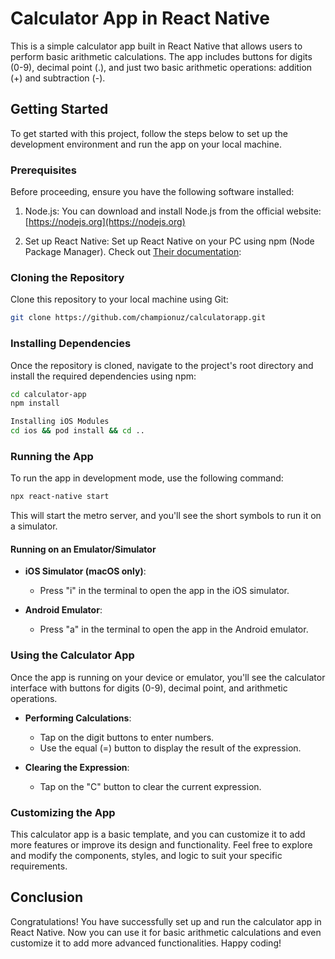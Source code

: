 # Calculator App in React Native

This is a simple calculator app built in React Native that allows users to perform basic arithmetic calculations. The app includes buttons for digits (0-9), decimal point (.), and just two basic arithmetic operations: addition (+) and subtraction (-).

## Getting Started

To get started with this project, follow the steps below to set up the development environment and run the app on your local machine.

### Prerequisites

Before proceeding, ensure you have the following software installed:

1. Node.js: You can download and install Node.js from the official website: [https://nodejs.org](https://nodejs.org)

2. Set up React Native: Set up React Native on your PC using npm (Node Package Manager). Check out [Their documentation](https://nodejs.org):

### Cloning the Repository

Clone this repository to your local machine using Git:

```bash
git clone https://github.com/championuz/calculatorapp.git
```

### Installing Dependencies

Once the repository is cloned, navigate to the project's root directory and install the required dependencies using npm:

```bash
cd calculator-app
npm install

Installing iOS Modules
cd ios && pod install && cd ..
```

### Running the App

To run the app in development mode, use the following command:

```bash
npx react-native start
```

This will start the metro server, and you'll see the short symbols to run it on a simulator.

#### Running on an Emulator/Simulator

- **iOS Simulator (macOS only)**:
  - Press "i" in the terminal to open the app in the iOS simulator.

- **Android Emulator**:
  - Press "a" in the terminal to open the app in the Android emulator.

### Using the Calculator App

Once the app is running on your device or emulator, you'll see the calculator interface with buttons for digits (0-9), decimal point, and arithmetic operations.

- **Performing Calculations**:
  - Tap on the digit buttons to enter numbers.
  - Use the equal (=) button to display the result of the expression.

- **Clearing the Expression**:
  - Tap on the "C" button to clear the current expression.

### Customizing the App

This calculator app is a basic template, and you can customize it to add more features or improve its design and functionality. Feel free to explore and modify the components, styles, and logic to suit your specific requirements.

## Conclusion

Congratulations! You have successfully set up and run the calculator app in React Native. Now you can use it for basic arithmetic calculations and even customize it to add more advanced functionalities. Happy coding!
